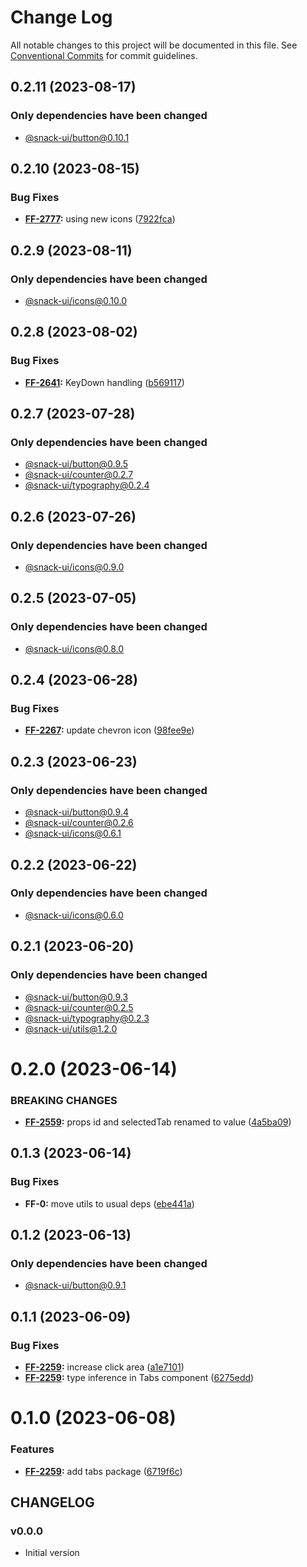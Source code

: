 # Change Log

All notable changes to this project will be documented in this file.
See [Conventional Commits](https://conventionalcommits.org) for commit guidelines.

## 0.2.11 (2023-08-17)

### Only dependencies have been changed
* [@snack-ui/button@0.10.1](https://git.sbercloud.tech/sbercloud-ui/tokens-design-system/snack-uikit/-/blob/master/packages/button/CHANGELOG.md)





## 0.2.10 (2023-08-15)


### Bug Fixes

* **[FF-2777](https://jira.sbercloud.tech/browse/FF-2777):** using new icons ([7922fca](https://git.sbercloud.tech/sbercloud-ui/tokens-design-system/snack-uikit/commits/7922fca103293299554fe07d607ca54b3b571e66))





## 0.2.9 (2023-08-11)

### Only dependencies have been changed
* [@snack-ui/icons@0.10.0](https://git.sbercloud.tech/sbercloud-ui/tokens-design-system/snack-uikit/-/blob/master/packages/icons/CHANGELOG.md)





## 0.2.8 (2023-08-02)


### Bug Fixes

* **[FF-2641](https://jira.sbercloud.tech/browse/FF-2641):** KeyDown handling ([b569117](https://git.sbercloud.tech/sbercloud-ui/tokens-design-system/snack-uikit/commits/b569117c7a96312c2b26b8b8e206c44211795a66))





## 0.2.7 (2023-07-28)

### Only dependencies have been changed
* [@snack-ui/button@0.9.5](https://git.sbercloud.tech/sbercloud-ui/tokens-design-system/snack-uikit/-/blob/master/packages/button/CHANGELOG.md)
* [@snack-ui/counter@0.2.7](https://git.sbercloud.tech/sbercloud-ui/tokens-design-system/snack-uikit/-/blob/master/packages/counter/CHANGELOG.md)
* [@snack-ui/typography@0.2.4](https://git.sbercloud.tech/sbercloud-ui/tokens-design-system/snack-uikit/-/blob/master/packages/typography/CHANGELOG.md)





## 0.2.6 (2023-07-26)

### Only dependencies have been changed
* [@snack-ui/icons@0.9.0](https://git.sbercloud.tech/sbercloud-ui/tokens-design-system/snack-uikit/-/blob/master/packages/icons/CHANGELOG.md)





## 0.2.5 (2023-07-05)

### Only dependencies have been changed
* [@snack-ui/icons@0.8.0](https://git.sbercloud.tech/sbercloud-ui/tokens-design-system/snack-uikit/-/blob/master/packages/icons/CHANGELOG.md)





## 0.2.4 (2023-06-28)


### Bug Fixes

* **[FF-2267](https://jira.sbercloud.tech/browse/FF-2267):** update chevron icon ([98fee9e](https://git.sbercloud.tech/sbercloud-ui/tokens-design-system/snack-uikit/commits/98fee9e64101d0cf655ab055373b347b2ca7d9f1))





## 0.2.3 (2023-06-23)

### Only dependencies have been changed
* [@snack-ui/button@0.9.4](https://git.sbercloud.tech/sbercloud-ui/tokens-design-system/snack-uikit/-/blob/master/packages/button/CHANGELOG.md)
* [@snack-ui/counter@0.2.6](https://git.sbercloud.tech/sbercloud-ui/tokens-design-system/snack-uikit/-/blob/master/packages/counter/CHANGELOG.md)
* [@snack-ui/icons@0.6.1](https://git.sbercloud.tech/sbercloud-ui/tokens-design-system/snack-uikit/-/blob/master/packages/icons/CHANGELOG.md)





## 0.2.2 (2023-06-22)

### Only dependencies have been changed
* [@snack-ui/icons@0.6.0](https://git.sbercloud.tech/sbercloud-ui/tokens-design-system/snack-uikit/-/blob/master/packages/icons/CHANGELOG.md)





## 0.2.1 (2023-06-20)

### Only dependencies have been changed
* [@snack-ui/button@0.9.3](https://git.sbercloud.tech/sbercloud-ui/tokens-design-system/snack-uikit/-/blob/master/packages/button/CHANGELOG.md)
* [@snack-ui/counter@0.2.5](https://git.sbercloud.tech/sbercloud-ui/tokens-design-system/snack-uikit/-/blob/master/packages/counter/CHANGELOG.md)
* [@snack-ui/typography@0.2.3](https://git.sbercloud.tech/sbercloud-ui/tokens-design-system/snack-uikit/-/blob/master/packages/typography/CHANGELOG.md)
* [@snack-ui/utils@1.2.0](https://git.sbercloud.tech/sbercloud-ui/tokens-design-system/snack-uikit/-/blob/master/packages/utils/CHANGELOG.md)





# 0.2.0 (2023-06-14)


### BREAKING CHANGES


* **[FF-2559](https://jira.sbercloud.tech/browse/FF-2559):** props id and selectedTab renamed to value ([4a5ba09](https://git.sbercloud.tech/sbercloud-ui/tokens-design-system/snack-uikit/commits/4a5ba09ca63192f63e5d3779c029b5e75b3a8b96))




## 0.1.3 (2023-06-14)


### Bug Fixes

* **FF-0:** move utils to usual deps ([ebe441a](https://git.sbercloud.tech/sbercloud-ui/tokens-design-system/snack-uikit/commits/ebe441ac398065cbe8523cbedd3df53176b9aea5))





## 0.1.2 (2023-06-13)

### Only dependencies have been changed
* [@snack-ui/button@0.9.1](https://git.sbercloud.tech/sbercloud-ui/tokens-design-system/snack-uikit/-/blob/master/packages/button/CHANGELOG.md)





## 0.1.1 (2023-06-09)


### Bug Fixes

* **[FF-2259](https://jira.sbercloud.tech/browse/FF-2259):** increase click area ([a1e7101](https://git.sbercloud.tech/sbercloud-ui/tokens-design-system/snack-uikit/commits/a1e710187c7374a28a202848983943707fdcad3e))
* **[FF-2259](https://jira.sbercloud.tech/browse/FF-2259):** type inference in Tabs component ([6275edd](https://git.sbercloud.tech/sbercloud-ui/tokens-design-system/snack-uikit/commits/6275eddf1ab77caf3a94e27290a11e7b800d15d5))





# 0.1.0 (2023-06-08)


### Features

* **[FF-2259](https://jira.sbercloud.tech/browse/FF-2259):** add tabs package ([6719f6c](https://git.sbercloud.tech/sbercloud-ui/tokens-design-system/snack-uikit/commits/6719f6c227c227f4b559b920540f9edd3c0148db))





## CHANGELOG

### v0.0.0

- Initial version
